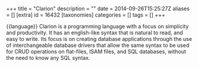 +++
title = "Clarion"
description = ""
date = 2014-09-26T15:25:27Z
aliases = []
[extra]
id = 16432
[taxonomies]
categories = []
tags = []
+++

{{language}}
Clarion is a programming language with a focus on simplicity and productivity. It has an english-like syntax that is natural to read, and easy to write.
Its focus is on creating database applications through the use of interchangeable database drivers that allow the same syntax to be used for CRUD operations on flat-files, ISAM files, and SQL databases, without the need to know any SQL syntax.
